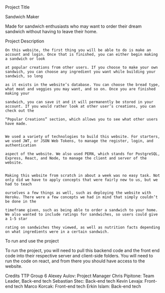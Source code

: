 Project Title

Sandwich Maker

Made for sandwich enthusiasts who may want to order their dream sandwich without having to leave their home.

Project Description
	
	On this website, the first thing you will be able to do is make an account and login. Once that is finished, you can either begin making a sandwich or look 
	
	at popular creations from other users. If you choose to make your own sandwich, you can choose any ingredient you want while building your sandwich, so long 
	
	as it exists in the website’s database. You can choose the bread type, what meat and veggies you may want, and so on. Once you are finished making your 
	
	sandwich, you can save it and it will permanently be stored in your account. If you would rather look at other user’s creations, you can check out the 
	
	“Popular Creations” section, which allows you to see what other users have made. 
	
	
	We used a variety of technologies to build this website. For starters, we used JWT, or JSON Web Tokens, to manage the register, login, and authentication 
	
	aspect of the website. We also used PERN, which stands for PostgreSQL, Express, React, and Node, to manage the client and server of the website. 
	
	
	Making this website from scratch in about a week was no easy task. Not only did we have to apply concepts that were fairly new to us, but we had to teach 
	
	ourselves a few things as well, such as deploying the website with Heroku. There were a few concepts we had in mind that simply couldn’t be done in the 
	
	timeframe given, such as being able to order a sandwich to your home. We also wanted to include ratings for sandwiches, so users could give a 1-5 star 
	
	rating on sandwiches they viewed, as well as nutrition facts depending on what ingredients were in a certain sandwich. 

To run and use the project
  
  To run the project, you will need to pull this backend code and the front end code into their respective server and client-side folders. You will need to run the code on react, and from there you should have access to the website.

Credits
TTP Group 6
Alexey Aulov: Project Manager
Chris Pipitone: Team Leader, Back-end tech
Sebastian Stec: Back-end tech
Kevin Levaja: Front-end tech
Marco Korcak: Front-end tech
Erkin Islam: Back-end tech

